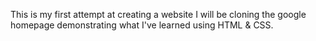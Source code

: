 This is my first attempt at creating a website
I will be cloning the google homepage demonstrating what I've learned using HTML & CSS.